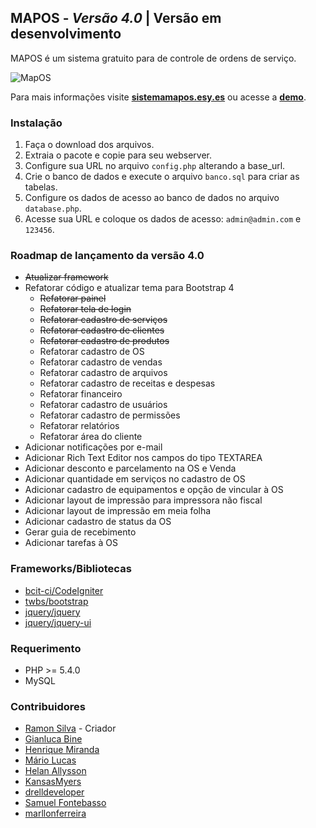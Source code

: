 
## MAPOS - _Versão 4.0_ | Versão em desenvolvimento

MAPOS é um sistema gratuito para de controle de ordens de serviço. 

![MapOS](https://raw.githubusercontent.com/RamonSilva20/mapos/mapos4/assets/images/mapos.png)

Para mais informações visite __[sistemamapos.esy.es](https://www.sistemamapos.esy.es)__ 
ou acesse a __[demo](https://www.sistemamapos.esy.es/mapos)__.  

### Instalação

1. Faça o download dos arquivos.
2. Extraia o pacote e copie para seu webserver.
3. Configure sua URL no arquivo `config.php` alterando a base_url. 
4. Crie o banco de dados e execute o arquivo `banco.sql` para criar as tabelas.
5. Configure os dados de acesso ao banco de dados no arquivo `database.php`.
6. Acesse sua URL e coloque os dados de acesso: `admin@admin.com` e `123456`.

### Roadmap de lançamento da versão 4.0
 - ~~Atualizar framework~~ 
 - Refatorar código e atualizar tema para Bootstrap 4
   - ~~Refatorar painel~~ 
   - ~~Refatorar tela de login~~ 
   - ~~Refatorar cadastro de serviços~~
   - ~~Refatorar cadastro de clientes~~
   - ~~Refatorar cadastro de produtos~~
   - Refatorar cadastro de OS
   - Refatorar cadastro de vendas
   - Refatorar cadastro de arquivos
   - Refatorar cadastro de receitas e despesas
   - Refatorar financeiro
   - Refatorar cadastro de usuários
   - Refatorar cadastro de permissões
   - Refatorar relatórios 
   - Refatorar área do cliente
 - Adicionar notificações por e-mail 
 - Adicionar Rich Text Editor nos campos do tipo TEXTAREA
 - Adicionar desconto e parcelamento na OS e Venda
 - Adicionar quantidade em serviços no cadastro de OS
 - Adicionar cadastro de equipamentos e opção de vincular à OS
 - Adicionar layout de impressão para impressora não fiscal
 - Adicionar layout de impressão em meia folha
 - Adicionar cadastro de status da OS
 - Gerar guia de recebimento
 - Adicionar tarefas à OS

### Frameworks/Bibliotecas
* [bcit-ci/CodeIgniter](https://github.com/bcit-ci/CodeIgniter)
* [twbs/bootstrap](https://github.com/twbs/bootstrap) 
* [jquery/jquery](https://github.com/jquery/jquery) 
* [jquery/jquery-ui](https://github.com/jquery/jquery-ui) 

### Requerimento
* PHP >= 5.4.0
* MySQL

### Contribuidores
* [Ramon Silva](https://github.com/RamonSilva20) - Criador
* [Gianluca Bine](https://github.com/Pr3d4dor)
* [Henrique Miranda](https://github.com/Henrique-Miranda)
* [Mário Lucas](https://github.com/mariolucasdev)
* [Helan Allysson](https://github.com/HelanAllysson)
* [KansasMyers](https://github.com/KansasMyers)
* [drelldeveloper](https://github.com/drelldeveloper) 
* [Samuel Fontebasso](https://github.com/fontebasso)
* [marllonferreira](https://github.com/marllonferreira)
